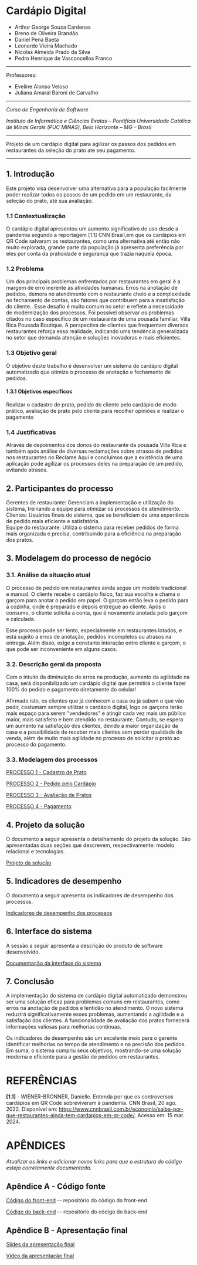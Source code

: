 # Cardápio Digital


* Arthur George Souza Cardenas
* Breno de Oliveira Brandão
* Daniel Pena Baeta
* Leonardo Vieira Machado
* Nicolas Almeida Prado da Silva
* Pedro Henrique de Vasconcellos Franco


---

Professores:

* Eveline Alonso Veloso
* Juliana Amaral Baroni de Carvalho

---

_Curso de Engenharia de Software_

_Instituto de Informática e Ciências Exatas – Pontifícia Universidade Católica de Minas Gerais (PUC MINAS), Belo Horizonte – MG – Brasil_

---

Projeto de um cardápio digital para agilizar os passos dos pedidos em restaurantes da seleção do prato ate seu pagamento.

---

## 1. Introdução

Este projeto visa desenvolver uma alternativa para a população facilmente poder realizar todos os passos de um pedido em um restaurante, da seleção do prato, até sua avaliação.

### 1.1 Contextualização

O cardápio digital apresentou um aumento significativo de uso desde a pandemia segundo a reportagem [1.1] CNN Brasil,em que os cardápios em QR Code salvaram os restaurantes, como uma alternativa até então não muito explorada, grande  parte da população já apresenta preferência por eles por conta da praticidade e segurança que trazia naquela época.

### 1.2 Problema

Um dos principais problemas enfrentados por restaurantes em geral é a margem de erro inerente às atividades humanas. Erros na anotação de pedidos, demora no atendimento com o restaurante cheio e a complexidade no fechamento de contas, são fatores que contribuem para a insatisfação do cliente.. Esse desafio é muito comum no setor e reflete a necessidade de modernização dos processos. Foi possível observar os problemas citados no caso específico de um restaurante de uma pousada familiar, Villa Rica Pousada Boutique. A perspectiva de clientes que frequentam diversos restaurantes reforça essa realidade, indicando uma tendência generalizada no setor que demanda atenção e soluções inovadoras e mais eficientes.

### 1.3 Objetivo geral

O objetivo deste trabalho é desenvolver um sistema de cardápio digital automatizado que otimize o processo de anotação e fechamento de pedidos.

#### 1.3.1 Objetivos específicos

Realizar o cadastro de prato, pedido do cliente pelo cardápio de modo prático, avaliação de prato pelo cliente para recolher opiniões e realizar o pagamento

### 1.4 Justificativas

Através de depoimentos dos donos do restaurante da pousada Villa Rica e também após análise de diversas reclamações sobre atrasos de pedidos nos restaurantes no Reclame Aqui e concluímos que a existência de uma aplicação pode agilizar os processos deles na preparação de um pedido, evitando atrasos.

## 2. Participantes do processo

Gerentes de restaurante: Gerenciam a implementação e utilização do sistema, treinando a equipe para otimizar os processos de atendimento.
<br>
Clientes: Usuários finais do sistema, que se beneficiam de uma experiência de pedido mais eficiente e satisfatória.
<br>
Equipe do restaurante: Utiliza o sistema para receber pedidos de forma mais organizada e precisa, contribuindo para a eficiência na preparação dos pratos.

## 3. Modelagem do processo de negócio

### 3.1. Análise da situação atual

O processo de pedido em restaurantes ainda segue um modelo tradicional e manual. O cliente recebe o cardápio físico, faz sua escolha e chama o garçom para anotar o pedido em papel. O garçom então leva o pedido para a cozinha, onde é preparado e depois entregue ao cliente. Após o consumo, o cliente solicita a conta, que é novamente anotada pelo garçom e calculada.

Esse processo pode ser lento, especialmente em restaurantes lotados, e está sujeito a erros de anotação, pedidos incompletos ou atrasos na entrega. Além disso, exige a constante interação entre cliente e garçom, o que pode ser inconveniente em alguns casos.

### 3.2. Descrição geral da proposta

Com o intuito da diminuição de erros na produção, aumento da agilidade na casa, será disponibilizado um cardápio digital que permitirá o cliente fazer 100% do pedido e pagamento diretamente do celular!

Afirmado isto, os clientes que já conhecem a casa ou já sabem o que vão pedir, costumam sempre utilizar o cardápio digital, logo os garçons terão mais espaço para serem "vendedores" e atingir cada vez mais um público maior, mais satisfeito e bem atendido no restaurante. Contudo, se espera um aumento na satisfação dos clientes, devido a maior organização da casa e a possibilidade de receber mais clientes sem perder qualidade de venda, além de muito mais agilidade no processo de solicitar o prato ao processo do pagamento.

### 3.3. Modelagem dos processos

[PROCESSO 1 - Cadastro de Prato](processo-1-nome-do-processo.md "Detalhamento do Processo 1.")

[PROCESSO 2 - Pedido pelo Cardápio](processo-2-nome-do-processo.md "Detalhamento do Processo 2.")

[PROCESSO 3 - Avaliação de Pratos](processo-3-nome-do-processo.md "Detalhamento do Processo 3.")

[PROCESSO 4 - Pagamento](processo-4-nome-do-processo.md "Detalhamento do Processo 4.")

## 4. Projeto da solução

O documento a seguir apresenta o detalhamento do projeto da solução. São apresentadas duas seções que descrevem, respectivamente: modelo relacional e tecnologias.

[Projeto da solução](solution-design.md "Detalhamento do projeto da solução: modelo relacional e tecnologias.")


## 5. Indicadores de desempenho

O documento a seguir apresenta os indicadores de desempenho dos processos.

[Indicadores de desempenho dos processos](performance-indicators.md)


## 6. Interface do sistema

A sessão a seguir apresenta a descrição do produto de software desenvolvido. 

[Documentação da interface do sistema](interface.md)

## 7. Conclusão

A implementação do sistema de cardápio digital automatizado demonstrou ser uma solução eficaz para problemas comuns em restaurantes, como erros na anotação de pedidos e lentidão no atendimento. O novo sistema reduzirá significativamente esses problemas, aumentando a agilidade e a satisfação dos clientes. A funcionalidade de avaliação dos pratos fornecerá informações valiosas para melhorias contínuas.

Os indicadores de desempenho são um excelente meio para o gerente identificar melhorias no tempo de atendimento e na precisão dos pedidos. Em suma, o sistema cumpriu seus objetivos, mostrando-se uma solução moderna e eficiente para a gestão de pedidos em restaurantes.


# REFERÊNCIAS

**[1.1]** - WIENER-BRONNER, Danielle. Entenda por que os controversos cardápios em QR Code sobreviveram à pandemia. CNN Brasil, 20 ago. 2022. Disponível em: <https://www.cnnbrasil.com.br/economia/saiba-por-que-restaurantes-ainda-tem-cardapios-em-qr-code/>. Acesso em: 15 mar. 2024.

# APÊNDICES


_Atualizar os links e adicionar novos links para que a estrutura do código esteja corretamente documentada._


## Apêndice A - Código fonte

[Código do front-end](../src/front) -- repositório do código do front-end

[Código do back-end](../src/back)  -- repositório do código do back-end


## Apêndice B - Apresentação final


[Slides da apresentação final](presentations/)


[Vídeo da apresentação final](video/)






